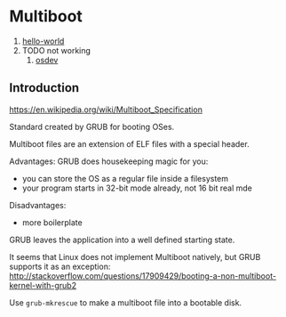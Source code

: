 # Multiboot

1.  [hello-world](hello-world/)
1.  TODO not working
    1.  [osdev](osdev/)

## Introduction

<https://en.wikipedia.org/wiki/Multiboot_Specification>

Standard created by GRUB for booting OSes.

Multiboot files are an extension of ELF files with a special header.

Advantages: GRUB does housekeeping magic for you:

- you can store the OS as a regular file inside a filesystem
- your program starts in 32-bit mode already, not 16 bit real mde

Disadvantages:

- more boilerplate

GRUB leaves the application into a well defined starting state.

It seems that Linux does not implement Multiboot natively, but GRUB supports it as an exception: <http://stackoverflow.com/questions/17909429/booting-a-non-multiboot-kernel-with-grub2>

Use `grub-mkrescue` to make a multiboot file into a bootable disk.
